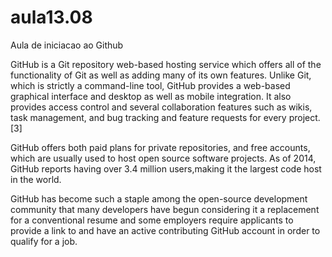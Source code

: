 aula13.08
=========

Aula de iniciacao ao Github


GitHub is a Git repository web-based hosting service which offers all of the functionality of Git as well as adding many of its own features. Unlike Git, which is strictly a command-line tool, GitHub provides a web-based graphical interface and desktop as well as mobile integration. It also provides access control and several collaboration features such as wikis, task management, and bug tracking and feature requests for every project.[3]

GitHub offers both paid plans for private repositories, and free accounts, which are usually used to host open source software projects. As of 2014, GitHub reports having over 3.4 million users,making it the largest code host in the world.

GitHub has become such a staple among the open-source development community that many developers have begun considering it a replacement for a conventional resume and some employers require applicants to provide a link to and have an active contributing GitHub account in order to qualify for a job.
